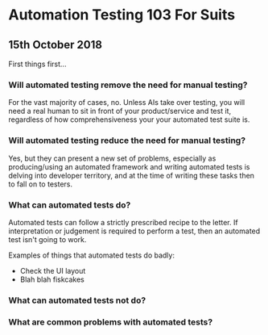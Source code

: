 Automation Testing 103 For Suits
================================

15th October 2018
-----------------

First things first...

### Will automated testing remove the need for manual testing?

For the vast majority of cases, no. Unless AIs take over testing, you will need a real human to sit in front of your product/service and test it, regardless of how comprehensiveness your your automated test suite is.

### Will automated testing reduce the need for manual testing?

Yes, but they can present a new set of problems, especially as producing/using an automated framework and writing automated tests is delving into developer territory, and at the time of writing these tasks then to fall on to testers.


### What can automated tests do?

Automated tests can follow a strictly prescribed recipe to the letter. If interpretation or judgement is required to perform a test, then an automated test isn't going to work.

Examples of things that automated tests do badly:

* Check the UI layout
* Blah blah fiskcakes

### What can automated tests not do?
### What are common problems with automated tests?
